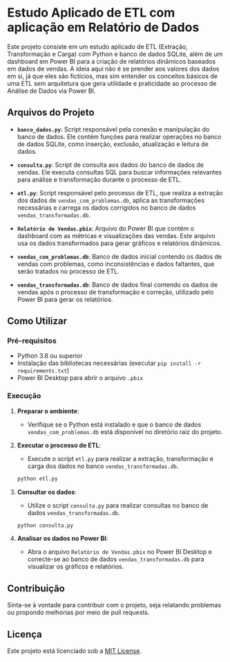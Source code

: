 
# Estudo Aplicado de ETL com aplicação em Relatório de Dados

Este projeto consiste em um estudo aplicado de ETL (Extração, Transformação e Carga) com Python e banco de dados SQLite, além de um dashboard em Power BI para a criação de relatórios dinâmicos baseados em dados de vendas. A ideia aqui não é se prender aos valores dos dados em si, já que eles são fictícios, mas sim entender os conceitos básicos de uma ETL sem arquitetura que gera utilidade e praticidade ao processo de Análise de Dados via Power BI.

## Arquivos do Projeto

- **`banco_dados.py`**: Script responsável pela conexão e manipulação do banco de dados. Ele contém funções para realizar operações no banco de dados SQLite, como inserção, exclusão, atualização e leitura de dados.
  
- **`consulta.py`**: Script de consulta aos dados do banco de dados de vendas. Ele executa consultas SQL para buscar informações relevantes para análise e transformação durante o processo de ETL.

- **`etl.py`**: Script responsável pelo processo de ETL, que realiza a extração dos dados de `vendas_com_problemas.db`, aplica as transformações necessárias e carrega os dados corrigidos no banco de dados `vendas_transformadas.db`.

- **`Relatório de Vendas.pbix`**: Arquivo do Power BI que contém o dashboard com as métricas e visualizações das vendas. Este arquivo usa os dados transformados para gerar gráficos e relatórios dinâmicos.

- **`vendas_com_problemas.db`**: Banco de dados inicial contendo os dados de vendas com problemas, como inconsistências e dados faltantes, que serão tratados no processo de ETL.

- **`vendas_transformadas.db`**: Banco de dados final contendo os dados de vendas após o processo de transformação e correção, utilizado pelo Power BI para gerar os relatórios.

## Como Utilizar

### Pré-requisitos

- Python 3.8 ou superior
- Instalação das bibliotecas necessárias (executar `pip install -r requirements.txt`)
- Power BI Desktop para abrir o arquivo `.pbix`

### Execução

1. **Preparar o ambiente**:
   - Verifique se o Python está instalado e que o banco de dados `vendas_com_problemas.db` está disponível no diretório raiz do projeto.

2. **Executar o processo de ETL**:
   - Execute o script `etl.py` para realizar a extração, transformação e carga dos dados no banco `vendas_transformadas.db`.

   ```bash
   python etl.py
   ```

3. **Consultar os dados**:
   - Utilize o script `consulta.py` para realizar consultas no banco de dados `vendas_transformadas.db`.

   ```bash
   python consulta.py
   ```

4. **Analisar os dados no Power BI**:
   - Abra o arquivo `Relatório de Vendas.pbix` no Power BI Desktop e conecte-se ao banco de dados `vendas_transformadas.db` para visualizar os gráficos e relatórios.

## Contribuição

Sinta-se à vontade para contribuir com o projeto, seja relatando problemas ou propondo melhorias por meio de pull requests.

## Licença

Este projeto está licenciado sob a [MIT License](LICENSE).
